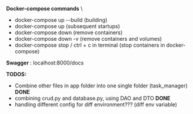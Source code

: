 **Docker-compose commands** \
- docker-compose up --build (building)
- docker-compose up (subsequent startups)
- docker-compose down (remove containers)
- docker-compose down -v (remove containers and volumes)
- docker-compose stop / ctrl + c in terminal (stop containers in docker-compose)

**Swagger** : localhost:8000/docs

**TODOS:**
- Combine other files in app folder into one single folder (task_manager) **DONE**
- combining crud.py and database.py, using DAO and DTO **DONE**
- handling different config for diff environment??? (diff env variable)